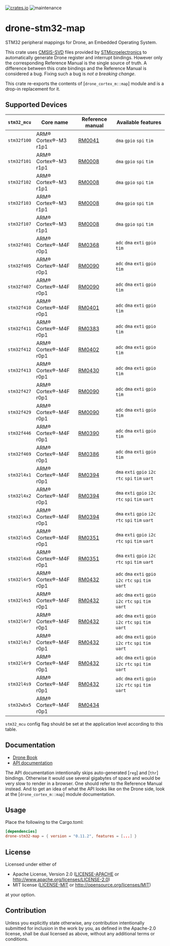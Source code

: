 [![crates.io](https://img.shields.io/crates/v/drone-stm32-map.svg)](https://crates.io/crates/drone-stm32-map)
![maintenance](https://img.shields.io/badge/maintenance-actively--developed-brightgreen.svg)

# drone-stm32-map

STM32 peripheral mappings for Drone, an Embedded Operating System.

This crate uses
[CMSIS-SVD](https://arm-software.github.io/CMSIS_5/SVD/html/index.html)
files provided by [STMicroelectronics](https://www.st.com/) to automatically
generate Drone register and interrupt bindings. However only the
corresponding Reference Manual is the single source of truth. A difference
between this crate bindings and the Reference Manual is considered a
bug. Fixing such a bug is *not a breaking change*.

This crate re-exports the contents of [`drone_cortex_m::map`] module and is
a drop-in replacement for it.

## Supported Devices

| `stm32_mcu` | Core name             | Reference manual                                                         | Available features                                       |
|-------------|-----------------------|--------------------------------------------------------------------------|----------------------------------------------------------|
| `stm32f100` | ARM® Cortex®-M3 r1p1  | [RM0041](https://www.st.com/resource/en/reference_manual/cd00246267.pdf) | `dma` `gpio` `spi` `tim`                                 |
| `stm32f101` | ARM® Cortex®-M3 r1p1  | [RM0008](https://www.st.com/resource/en/reference_manual/cd00171190.pdf) | `dma` `gpio` `spi` `tim`                                 |
| `stm32f102` | ARM® Cortex®-M3 r1p1  | [RM0008](https://www.st.com/resource/en/reference_manual/cd00171190.pdf) | `dma` `gpio` `spi` `tim`                                 |
| `stm32f103` | ARM® Cortex®-M3 r1p1  | [RM0008](https://www.st.com/resource/en/reference_manual/cd00171190.pdf) | `dma` `gpio` `spi` `tim`                                 |
| `stm32f107` | ARM® Cortex®-M3 r1p1  | [RM0008](https://www.st.com/resource/en/reference_manual/cd00171190.pdf) | `dma` `gpio` `spi` `tim`                                 |
| `stm32f401` | ARM® Cortex®-M4F r0p1 | [RM0368](https://www.st.com/resource/en/reference_manual/dm00096844.pdf) | `adc` `dma` `exti` `gpio` `tim`                          |
| `stm32f405` | ARM® Cortex®-M4F r0p1 | [RM0090](https://www.st.com/resource/en/reference_manual/dm00031020.pdf) | `adc` `dma` `exti` `gpio` `tim`                          |
| `stm32f407` | ARM® Cortex®-M4F r0p1 | [RM0090](https://www.st.com/resource/en/reference_manual/dm00031020.pdf) | `adc` `dma` `exti` `gpio` `tim`                          |
| `stm32f410` | ARM® Cortex®-M4F r0p1 | [RM0401](https://www.st.com/resource/en/reference_manual/dm00180366.pdf) | `adc` `dma` `exti` `gpio` `tim`                          |
| `stm32f411` | ARM® Cortex®-M4F r0p1 | [RM0383](https://www.st.com/resource/en/reference_manual/dm00119316.pdf) | `adc` `dma` `exti` `gpio` `tim`                          |
| `stm32f412` | ARM® Cortex®-M4F r0p1 | [RM0402](https://www.st.com/resource/en/reference_manual/dm00180369.pdf) | `adc` `dma` `exti` `gpio` `tim`                          |
| `stm32f413` | ARM® Cortex®-M4F r0p1 | [RM0430](https://www.st.com/resource/en/reference_manual/dm00305666.pdf) | `adc` `dma` `exti` `gpio` `tim`                          |
| `stm32f427` | ARM® Cortex®-M4F r0p1 | [RM0090](https://www.st.com/resource/en/reference_manual/dm00031020.pdf) | `adc` `dma` `exti` `gpio` `tim`                          |
| `stm32f429` | ARM® Cortex®-M4F r0p1 | [RM0090](https://www.st.com/resource/en/reference_manual/dm00031020.pdf) | `adc` `dma` `exti` `gpio` `tim`                          |
| `stm32f446` | ARM® Cortex®-M4F r0p1 | [RM0390](https://www.st.com/resource/en/reference_manual/dm00135183.pdf) | `adc` `dma` `exti` `gpio` `tim`                          |
| `stm32f469` | ARM® Cortex®-M4F r0p1 | [RM0386](https://www.st.com/resource/en/reference_manual/dm00127514.pdf) | `adc` `dma` `exti` `gpio` `tim`                          |
| `stm32l4x1` | ARM® Cortex®-M4F r0p1 | [RM0394](https://www.st.com/resource/en/reference_manual/dm00151940.pdf) | `dma` `exti` `gpio` `i2c` `rtc` `spi` `tim` `uart`       |
| `stm32l4x2` | ARM® Cortex®-M4F r0p1 | [RM0394](https://www.st.com/resource/en/reference_manual/dm00151940.pdf) | `dma` `exti` `gpio` `i2c` `rtc` `spi` `tim` `uart`       |
| `stm32l4x3` | ARM® Cortex®-M4F r0p1 | [RM0394](https://www.st.com/resource/en/reference_manual/dm00151940.pdf) | `dma` `exti` `gpio` `i2c` `rtc` `spi` `tim` `uart`       |
| `stm32l4x5` | ARM® Cortex®-M4F r0p1 | [RM0351](https://www.st.com/resource/en/reference_manual/dm00083560.pdf) | `dma` `exti` `gpio` `i2c` `rtc` `spi` `tim` `uart`       |
| `stm32l4x6` | ARM® Cortex®-M4F r0p1 | [RM0351](https://www.st.com/resource/en/reference_manual/dm00083560.pdf) | `dma` `exti` `gpio` `i2c` `rtc` `spi` `tim` `uart`       |
| `stm32l4r5` | ARM® Cortex®-M4F r0p1 | [RM0432](https://www.st.com/resource/en/reference_manual/dm00310109.pdf) | `adc` `dma` `exti` `gpio` `i2c` `rtc` `spi` `tim` `uart` |
| `stm32l4s5` | ARM® Cortex®-M4F r0p1 | [RM0432](https://www.st.com/resource/en/reference_manual/dm00310109.pdf) | `adc` `dma` `exti` `gpio` `i2c` `rtc` `spi` `tim` `uart` |
| `stm32l4r7` | ARM® Cortex®-M4F r0p1 | [RM0432](https://www.st.com/resource/en/reference_manual/dm00310109.pdf) | `adc` `dma` `exti` `gpio` `i2c` `rtc` `spi` `tim` `uart` |
| `stm32l4s7` | ARM® Cortex®-M4F r0p1 | [RM0432](https://www.st.com/resource/en/reference_manual/dm00310109.pdf) | `adc` `dma` `exti` `gpio` `i2c` `rtc` `spi` `tim` `uart` |
| `stm32l4r9` | ARM® Cortex®-M4F r0p1 | [RM0432](https://www.st.com/resource/en/reference_manual/dm00310109.pdf) | `adc` `dma` `exti` `gpio` `i2c` `rtc` `spi` `tim` `uart` |
| `stm32l4s9` | ARM® Cortex®-M4F r0p1 | [RM0432](https://www.st.com/resource/en/reference_manual/dm00310109.pdf) | `adc` `dma` `exti` `gpio` `i2c` `rtc` `spi` `tim` `uart` |
| `stm32wbx5` | ARM® Cortex®-M4F r0p1 | [RM0434](https://www.st.com/resource/en/reference_manual/dm00318631.pdf) |                                                          |

`stm32_mcu` config flag should be set at the application level according to
this table.

## Documentation

- [Drone Book](https://book.drone-os.com/)
- [API documentation](https://api.drone-os.com/drone-stm32-map/0.11/)

The API documentation intentionally skips auto-generated [`reg`] and [`thr`]
bindings. Otherwise it would use several gigabytes of space and would be
very slow to render in a browser. One should refer to the Reference Manual
instead. And to get an idea of what the API looks like on the Drone side,
look at the [`drone_cortex_m::map`] module documentation.

## Usage

Place the following to the Cargo.toml:

```toml
[dependencies]
drone-stm32-map = { version = "0.11.2", features = [...] }
```

## License

Licensed under either of

 * Apache License, Version 2.0
   ([LICENSE-APACHE](LICENSE-APACHE) or http://www.apache.org/licenses/LICENSE-2.0)
 * MIT license
   ([LICENSE-MIT](LICENSE-MIT) or http://opensource.org/licenses/MIT)

at your option.

## Contribution

Unless you explicitly state otherwise, any contribution intentionally submitted
for inclusion in the work by you, as defined in the Apache-2.0 license, shall be
dual licensed as above, without any additional terms or conditions.
